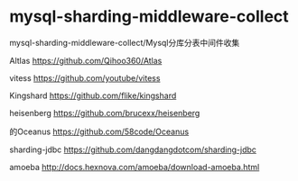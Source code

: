# mysql-sharding-middleware-collect
mysql-sharding-middleware-collect/Mysql分库分表中间件收集


Altlas
https://github.com/Qihoo360/Atlas

vitess
https://github.com/youtube/vitess

Kingshard
https://github.com/flike/kingshard

heisenberg
https://github.com/brucexx/heisenberg

的Oceanus
https://github.com/58code/Oceanus

sharding-jdbc
https://github.com/dangdangdotcom/sharding-jdbc

amoeba
http://docs.hexnova.com/amoeba/download-amoeba.html

